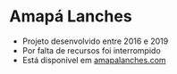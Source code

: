 
# Amapá Lanches

- Projeto desenvolvido entre 2016 e 2019
- Por falta de recursos foi interrompido
- Está disponível em [amapalanches.com](https://amapalanches.com)
